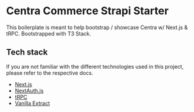 # Centra Commerce Strapi Starter

This boilerplate is meant to help bootstrap / showcase Centra w/ Next.js & tRPC. Bootstrapped with T3 Stack.

## Tech stack

If you are not familiar with the different technologies used in this project, please refer to the respective docs.

- [Next.js](https://nextjs.org)
- [NextAuth.js](https://next-auth.js.org)
- [tRPC](https://trpc.io)
- [Vanilla Extract](https://vanilla-extract.style)
